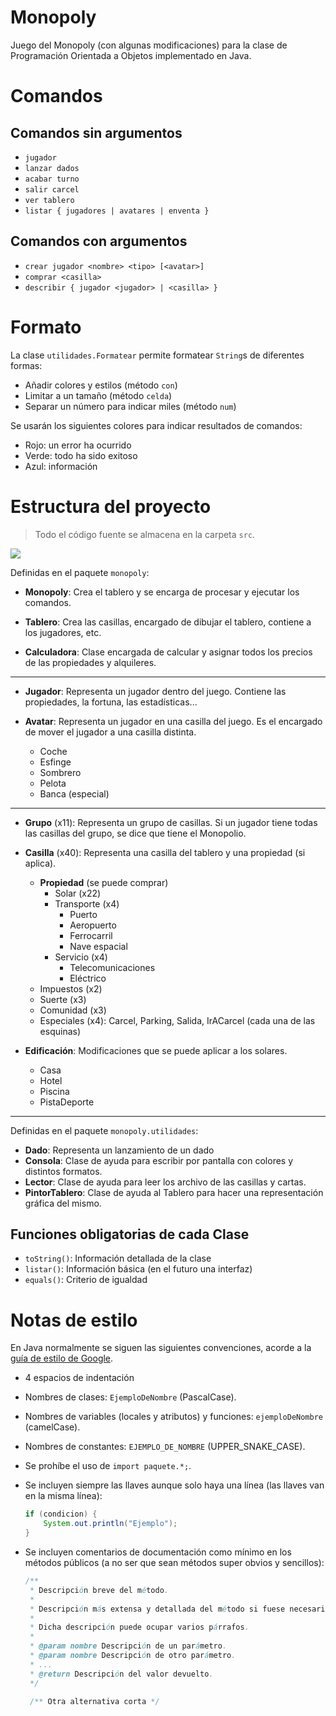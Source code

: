 # Monopoly

Juego del Monopoly (con algunas modificaciones) para la clase de Programación
Orientada a Objetos implementado en Java.

# Comandos

## Comandos sin argumentos

- `jugador`
- `lanzar dados`
- `acabar turno`
- `salir carcel`
- `ver tablero`
- `listar { jugadores | avatares | enventa }`

## Comandos con argumentos

- `crear jugador <nombre> <tipo> [<avatar>]`
- `comprar <casilla>`
- `describir { jugador <jugador> | <casilla> }`

# Formato

La clase `utilidades.Formatear` permite formatear `String`s de diferentes formas:

- Añadir colores y estilos (método `con`)
- Limitar a un tamaño (método `celda`)
- Separar un número para indicar miles (método `num`)

Se usarán los siguientes colores para indicar resultados de comandos:

- Rojo: un error ha ocurrido
- Verde: todo ha sido exitoso
- Azul: información

# Estructura del proyecto

> Todo el código fuente se almacena en la carpeta `src`.

![](diseño-clases.png)

Definidas en el paquete `monopoly`:

- **Monopoly**: Crea el tablero y se encarga de procesar y ejecutar los
  comandos.

- **Tablero**: Crea las casillas, encargado de dibujar el tablero, contiene
  a los jugadores, etc.

- **Calculadora**: Clase encargada de calcular y asignar todos los precios de
  las propiedades y alquileres.

-----------------------------------------------------------

- **Jugador**: Representa un jugador dentro del juego. Contiene las propiedades,
  la fortuna, las estadísticas...

- **Avatar**: Representa un jugador en una casilla del juego. Es el encargado de
  mover el jugador a una casilla distinta.
  - Coche
  - Esfinge
  - Sombrero
  - Pelota
  - Banca (especial)

-----------------------------------------------------------

- **Grupo** (x11): Representa un grupo de casillas. Si un jugador tiene todas las
  casillas del grupo, se dice que tiene el Monopolio.

- **Casilla** (x40): Representa una casilla del tablero y una propiedad (si aplica).
  - **Propiedad** (se puede comprar)
    - Solar (x22)
    - Transporte (x4)
      - Puerto
      - Aeropuerto
      - Ferrocarril
      - Nave espacial
    - Servicio (x4)
      - Telecomunicaciones
      - Eléctrico
  - Impuestos (x2)
  - Suerte (x3)
  - Comunidad (x3)
  - Especiales (x4): Carcel, Parking, Salida, IrACarcel (cada una de las esquinas)

- **Edificación**: Modificaciones que se puede aplicar a los solares.
  - Casa
  - Hotel
  - Piscina
  - PistaDeporte
  
-----------------------------------------------------------

Definidas en el paquete `monopoly.utilidades`:

- **Dado**: Representa un lanzamiento de un dado
- **Consola**: Clase de ayuda para escribir por pantalla con colores y distintos
  formatos.
- **Lector**: Clase de ayuda para leer los archivo de las casillas y cartas.
- **PintorTablero**: Clase de ayuda al Tablero para hacer una representación
  gráfica del mismo.

## Funciones obligatorias de cada Clase

- `toString()`: Información detallada de la clase
- `listar()`: Información básica (en el futuro una interfaz)
- `equals()`: Criterio de igualdad

# Notas de estilo

En Java normalmente se siguen las siguientes convenciones, acorde a la [guía de
estilo de Google].

- 4 espacios de indentación
- Nombres de clases: `EjemploDeNombre` (PascalCase).
- Nombres de variables (locales y atributos) y funciones: `ejemploDeNombre` (camelCase).
- Nombres de constantes: `EJEMPLO_DE_NOMBRE` (UPPER_SNAKE_CASE).
- Se prohíbe el uso de `import paquete.*;`.
- Se incluyen siempre las llaves aunque solo haya una línea (las llaves van en
  la misma línea):

  ```java
  if (condicion) {
      System.out.println("Ejemplo");
  }
  ```

- Se incluyen comentarios de documentación como mínimo en los métodos públicos
  (a no ser que sean métodos super obvios y sencillos):

  ```java
  /**
   * Descripción breve del método.
   *
   * Descripción más extensa y detallada del método si fuese necesario.
   *
   * Dicha descripción puede ocupar varios párrafos.
   *
   * @param nombre Descripción de un parámetro.
   * @param nombre Descripción de otro parámetro.
   * ...
   * @return Descripción del valor devuelto.
   */

   /** Otra alternativa corta */
  ```

[guía de estilo de Google]: https://google.github.io/styleguide/javaguide.html


